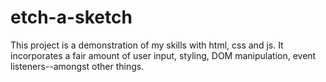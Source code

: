 # etch-a-sketch

This project is a demonstration of my skills with html, css and js. It incorporates a fair amount of user input, styling, DOM manipulation, event listeners--amongst other things.